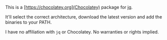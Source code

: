 This is a [https://chocolatey.org](Chocolatey) package for [jq](http://stedolan.github.io/jq/).

It'll select the correct architecture, download the latest version and add the binaries to your PATH.

I have no affiliation with `jq` or Chocolatey. No warranties or rights implied.
